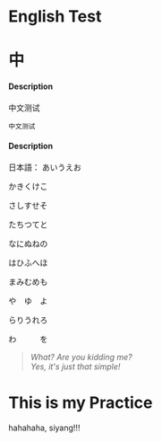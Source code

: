 English Test
=======================


中
=======================

#### Description ####
中文测试

`中文测试`

#### Description ####
日本語：
あいうえお

かきくけこ

さしすせそ

たちつてと

なにぬねの

はひふへほ

まみむめも

や　ゆ　よ

らりうれろ

わ　　　を


> _What? Are you kidding me?_   
> _Yes, it's just that simple!_

This is my Practice
==========================



hahahaha, siyang!!!




